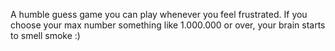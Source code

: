 A humble guess game you can play whenever you feel frustrated. If you choose your max number something like 1.000.000 or over, your brain starts to smell smoke :)
